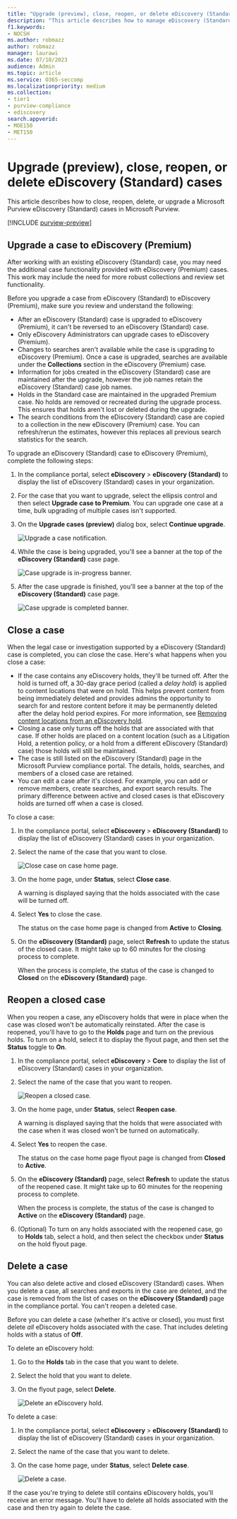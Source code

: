 ```yaml
---
title: "Upgrade (preview), close, reopen, or delete eDiscovery (Standard) cases"
description: "This article describes how to manage eDiscovery (Standard) cases. This includes closing a case, reopening a closed case, deleting a case, and upgrading a case to eDiscovery (Premium)."
f1.keywords:
- NOCSH
ms.author: robmazz
author: robmazz
manager: laurawi
ms.date: 07/10/2023
audience: Admin
ms.topic: article
ms.service: O365-seccomp
ms.localizationpriority: medium
ms.collection:
- tier1
- purview-compliance
- ediscovery
search.appverid: 
- MOE150
- MET150
---
```


# Upgrade (preview), close, reopen, or delete eDiscovery (Standard) cases

This article describes how to close, reopen, delete, or upgrade a Microsoft Purview eDiscovery (Standard) cases in Microsoft Purview.

[!INCLUDE [purview-preview](../includes/purview-preview.md)]

## Upgrade a case to eDiscovery (Premium)

After working with an existing eDiscovery (Standard) case, you may need the additional case functionality provided with eDiscovery (Premium) cases. This work may include the need for more robust collections and review set functionality.

Before you upgrade a case from eDiscovery (Standard) to eDiscovery (Premium), make sure you review and understand the following:

- After an eDiscovery (Standard) case is upgraded to eDiscovery (Premium), it can't be reversed to an eDiscovery (Standard) case.
- Only eDiscovery Administrators can upgrade cases to eDiscovery (Premium).
- Changes to searches aren't available while the case is upgrading to eDiscovery (Premium). Once a case is upgraded, searches are available under the **Collections** section in the eDiscovery (Premium) case.
- Information for jobs created in the eDiscovery (Standard) case are maintained after the upgrade, however the job names retain the eDiscovery (Standard) case job names.
- Holds in the Standard case are maintained in the upgraded Premium case. No holds are removed or recreated during the upgrade process. This ensures that holds aren't lost or deleted during the upgrade.
- The search conditions from the eDiscovery (Standard) case are copied to a collection in the new eDiscovery (Premium) case. You can refresh/rerun the estimates, however this replaces all previous search statistics for the search.

To upgrade an eDiscovery (Standard) case to eDiscovery (Premium), complete the following steps:

1. In the compliance portal, select **eDiscovery** > **eDiscovery (Standard)** to display the list of eDiscovery (Standard) cases in your organization.
2. For the case that you want to upgrade, select the ellipsis control and then select **Upgrade case to Premium**. You can upgrade one case at a time, bulk upgrading of multiple cases isn't supported.
3. On the **Upgrade cases (preview)** dialog box, select **Continue upgrade**.

   ![Upgrade a case notification.](../media/ediscovery-upgrade-case-notification.png)

4. While the case is being upgraded, you'll see a banner at the top of the **eDiscovery (Standard)** case page.

   ![Case upgrade is in-progress banner.](../media/ediscovery-upgrade-case-notification-pending.png)

5. After the case upgrade is finished, you'll see a banner at the top of the **eDiscovery (Standard)** case page.

   ![Case upgrade is completed banner.](../media/ediscovery-upgrade-case-notification-completed.png)

## Close a case

When the legal case or investigation supported by a eDiscovery (Standard) case is completed, you can close the case. Here's what happens when you close a case:
  
- If the case contains any eDiscovery holds, they'll be turned off. After the hold is turned off, a 30-day grace period (called a *delay hold*) is applied to content locations that were on hold. This helps prevent content from being immediately deleted and provides admins the opportunity to search for and restore content before it may be permanently deleted after the delay hold period expires. For more information, see [Removing content locations from an eDiscovery hold](ediscovery-create-holds.md#removing-content-locations-from-an-ediscovery-hold).
- Closing a case only turns off the holds that are associated with that case. If other holds are placed on a content location (such as a Litigation Hold, a retention policy, or a hold from a different eDiscovery (Standard) case) those holds will still be maintained.
- The case is still listed on the eDiscovery (Standard) page in the Microsoft Purview compliance portal. The details, holds, searches, and members of a closed case are retained.
- You can edit a case after it's closed. For example, you can add or remove members, create searches, and export search results. The primary difference between active and closed cases is that eDiscovery holds are turned off when a case is closed.

To close a case:
  
1. In the compliance portal, select **eDiscovery** > **eDiscovery (Standard)** to display the list of eDiscovery (Standard) cases in your organization.

2. Select the name of the case that you want to close.

   ![Close case on case home page.](../media/eDiscoveryCaseHomePage.png)

3. On the home page, under **Status**, select **Close case**.

    A warning is displayed saying that the holds associated with the case will be turned off.

4. Select **Yes** to close the case.

    The status on the case home page is changed from **Active** to **Closing**.

5. On the **eDiscovery (Standard)** page, select **Refresh** to update the status of the closed case. It might take up to 60 minutes for the closing process to complete.

    When the process is complete, the status of the case is changed to **Closed** on the **eDiscovery (Standard)** page.

## Reopen a closed case

When you reopen a case, any eDiscovery holds that were in place when the case was closed won't be automatically reinstated. After the case is reopened, you'll have to go to the **Holds** page and turn on the previous holds. To turn on a hold, select it to display the flyout page, and then set the **Status** toggle to **On**.
  
1. In the compliance portal, select **eDiscovery** > **Core** to display the list of eDiscovery (Standard) cases in your organization.

2. Select the name of the case that you want to reopen.

   ![Reopen a closed case.](../media/eDiscoveryCaseHomePageReopen.png)

3. On the home page, under **Status**, select **Reopen case**.

    A warning is displayed saying that the holds that were associated with the case when it was closed won't be turned on automatically.

4. Select **Yes** to reopen the case.

    The status on the case home page flyout page is changed from **Closed** to **Active**.

5. On the **eDiscovery (Standard)** page, select **Refresh** to update the status of the reopened case. It might take up to 60 minutes for the reopening process to complete. 

    When the process is complete, the status of the case is changed to **Active** on the **eDiscovery (Standard)** page.

6. (Optional) To turn on any holds associated with the reopened case, go to **Holds** tab, select a hold, and then select the checkbox under **Status** on the hold flyout page.
  
## Delete a case

You can also delete active and closed eDiscovery (Standard) cases. When you delete a case, all searches and exports in the case are deleted, and the case is removed from the list of cases on the **eDiscovery (Standard)** page in the compliance portal. You can't reopen a deleted case.

Before you can delete a case (whether it's active or closed), you must first delete *all* eDiscovery holds associated with the case. That includes deleting holds with a status of **Off**. 

To delete an eDiscovery hold:

1. Go to the **Holds** tab in the case that you want to delete.
2. Select the hold that you want to delete.
3. On the flyout page, select **Delete**.

      ![Delete an eDiscovery hold.](../media/DeleteeDiscoveryHold.png)

To delete a case:

1. In the compliance portal, select **eDiscovery** > **eDiscovery (Standard)** to display the list of eDiscovery (Standard) cases in your organization.
2. Select the name of the case that you want to delete.
3. On the case home page, under **Status**, select **Delete case**.

      ![Delete a case.](../media/eDiscoveryCaseHomePageDelete.png)

If the case you're trying to delete still contains eDiscovery holds, you'll receive an error message. You'll have to delete all holds associated with the case and then try again to delete the case.
